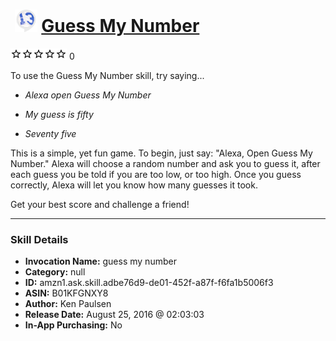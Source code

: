 # &nbsp;<img src="skill_icon" alt="Guess My Number icon" width="36"> [Guess My Number](http://alexa.amazon.com/#skills/amzn1.ask.skill.adbe76d9-de01-452f-a87f-f6fa1b5006f3)
![0 stars](../../images/ic_star_border_black_18dp_1x.png)![0 stars](../../images/ic_star_border_black_18dp_1x.png)![0 stars](../../images/ic_star_border_black_18dp_1x.png)![0 stars](../../images/ic_star_border_black_18dp_1x.png)![0 stars](../../images/ic_star_border_black_18dp_1x.png) 0

To use the Guess My Number skill, try saying...

* *Alexa open Guess My Number*

* *My guess is fifty*

* *Seventy five*

This is a simple, yet fun game.  To begin, just say: "Alexa, Open Guess My Number."  Alexa will choose a random number and ask you to guess it, after each guess you be told if you are too low, or too high.  Once you guess correctly, Alexa will let you know how many guesses it took.

Get your best score and challenge a friend!

***

### Skill Details

* **Invocation Name:** guess my number
* **Category:** null
* **ID:** amzn1.ask.skill.adbe76d9-de01-452f-a87f-f6fa1b5006f3
* **ASIN:** B01KFGNXY8
* **Author:** Ken Paulsen
* **Release Date:** August 25, 2016 @ 02:03:03
* **In-App Purchasing:** No
